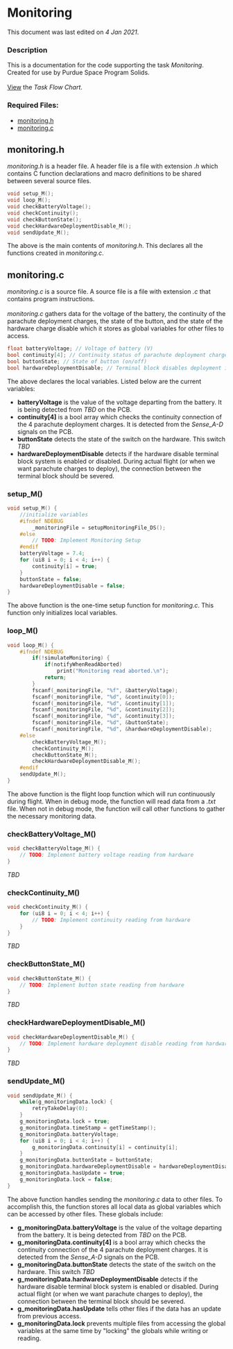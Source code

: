 # Monitoring
This document was last edited on *4 Jan 2021*. <br/>

### Description
This is a documentation for the code supporting the task _Monitoring_. <br>
Created for use by Purdue Space Program Solids. <br><br>
[View][1] the _Task Flow Chart_. <br>

### Required Files:
* [monitoring.h](../MITCH_2021/IncPSP/monitoring.h)
* [monitoring.c](../MITCH_2021/SrcPSP/monitoring.c)


[1]: https://drive.google.com/file/d/1L-hbviqYfiP9NwsLlXdcOAHZ8kLTNxf0/view?usp=sharing "Task Flow Chart (Read Only)"

## monitoring.h
_monitoring.h_ is a header file. A header file is a file with extension _.h_ which contains C function declarations and macro definitions to be shared between several source files. <br>
```c
void setup_M();
void loop_M();
void checkBatteryVoltage();
void checkContinuity();
void checkButtonState();
void checkHardwareDeploymentDisable_M();
void sendUpdate_M();
``` 
The above is the main contents of _monitoring.h_. This declares all the functions created in _monitoring.c_.

## monitoring.c
_monitoring.c_ is a source file. A source file is a file with extension _.c_ that contains program instructions. <br> <br>
_monitoring.c_ gathers data for the voltage of the battery, the continuity of the parachute deployment charges, the state of the button, and the state of the hardware charge disable which it stores as global variables for other files to access.

```c
float batteryVoltage; // Voltage of battery (V)
bool continuity[4]; // Continuity status of parachute deployment charges
bool buttonState; // State of button (on/off)
bool hardwareDeploymentDisable; // Terminal block disables deployment in hardware
```
The above declares the local variables. Listed below are the current variables:
* __batteryVoltage__ is the value of the voltage departing from the battery. It is being detected from _TBD_ on the PCB.
* __continuity[4]__ is a bool array which checks the continuity connection of the 4 parachute deployment charges. It is detected from the _Sense_A-D_ signals on the PCB.
* __buttonState__ detects the state of the switch on the hardware. This switch _TBD_
* __hardwareDeploymentDisable__ detects if the hardware disable terminal block system is enabled or disabled. During actual flight (or when we want parachute charges to deploy), the connection between the terminal block should be severed.


### setup_M()
```c
void setup_M() {
	//initialize variables
	#ifndef NDEBUG
		_monitoringFile = setupMonitoringFile_DS();
	#else
		// TODO: Implement Monitoring Setup
	#endif
	batteryVoltage = 7.4;
	for (ui8 i = 0; i < 4; i++) {
		continuity[i] = true;
	}
	buttonState = false;
	hardwareDeploymentDisable = false;
}
```
The above function is the one-time setup function for _monitoring.c_. This function only initializes local variables.


### loop_M()
```c
void loop_M() {
	#ifndef NDEBUG
		if(!simulateMonitoring) {
			if(notifyWhenReadAborted)
				print("Monitoring read aborted.\n");
			return;
		}
		fscanf(_monitoringFile, "%f", &batteryVoltage);
		fscanf(_monitoringFile, "%d", &continuity[0]);
		fscanf(_monitoringFile, "%d", &continuity[1]);
		fscanf(_monitoringFile, "%d", &continuity[2]);
		fscanf(_monitoringFile, "%d", &continuity[3]);
		fscanf(_monitoringFile, "%d", &buttonState);
		fscanf(_monitoringFile, "%d", &hardwareDeploymentDisable);
	#else
		checkBatteryVoltage_M();
		checkContinuity_M();
		checkButtonState_M();
		checkHardwareDeploymentDisable_M();
	#endif
	sendUpdate_M();
}
```
The above function is the flight loop function which will run continuously during flight. When in debug mode, the function will read data from a _.txt_ file. When not in debug mode, the function will call other functions to gather the necessary monitoring data.


### checkBatteryVoltage_M()
```c
void checkBatteryVoltage_M() {
	// TODO: Implement battery voltage reading from hardware
}
``` 
_TBD_


### checkContinuity_M()
```c
void checkContinuity_M() {
	for (ui8 i = 0; i < 4; i++) {
		// TODO: Implement continuity reading from hardware
	}
}
``` 
_TBD_


### checkButtonState_M()
```c
void checkButtonState_M() {
	// TODO: Implement button state reading from hardware
}
``` 
_TBD_


### checkHardwareDeploymentDisable_M()
```c
void checkHardwareDeploymentDisable_M() {
	// TODO: Implement hardware deployment disable reading from hardware
}
``` 
_TBD_


### sendUpdate_M()
```c
void sendUpdate_M() {
	while(g_monitoringData.lock) {
		retryTakeDelay(0);
	}
	g_monitoringData.lock = true;
	g_monitoringData.timeStamp = getTimeStamp();
	g_monitoringData.batteryVoltage;
	for (ui8 i = 0; i < 4; i++) {
		g_monitoringData.continuity[i] = continuity[i];
	}
	g_monitoringData.buttonState = buttonState;
	g_monitoringData.hardwareDeploymentDisable = hardwareDeploymentDisable;
	g_monitoringData.hasUpdate = true;
	g_monitoringData.lock = false;
}
``` 
The above function handles sending the _monitoring.c_ data to other files. To accomplish this, the function stores all local data as global variables which can be accessed by other files. These globals include:
* __g_monitoringData.batteryVoltage__ is the value of the voltage departing from the battery. It is being detected from _TBD_ on the PCB.
* __g_monitoringData.continuity[4]__ is a bool array which checks the continuity connection of the 4 parachute deployment charges. It is detected from the _Sense_A-D_ signals on the PCB.
* __g_monitoringData.buttonState__ detects the state of the switch on the hardware. This switch _TBD_
* __g_monitoringData.hardwareDeploymentDisable__ detects if the hardware disable terminal block system is enabled or disabled. During actual flight (or when we want parachute charges to deploy), the connection between the terminal block should be severed.
* __g_monitoringData.hasUpdate__ tells other files if the data has an update from previous access.
* __g_monitoringData.lock__ prevents multiple files from accessing the global variables at the same time by "locking" the globals while writing or reading.